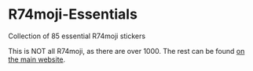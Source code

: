 # R74moji-Essentials
Collection of 85 essential R74moji stickers

This is NOT all R74moji, as there are over 1000. The rest can be found [on the main website](https://r74n.com/moji/).
